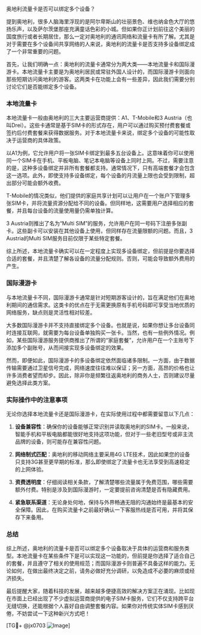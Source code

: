 奥地利流量卡是否可以绑定多个设备？

提到奥地利，很多人脑海里浮现的是阿尔卑斯山的壮丽景色、维也纳金色大厅的悠扬乐声，以及萨尔茨堡那座充满童话色彩的小城。但如果你正计划前往这个美丽的国度旅行或者长期居住，那么一定对奥地利的通讯网络和流量卡有所了解。尤其是对于需要在多个设备间共享网络的人来说，奥地利的流量卡是否支持多设备绑定成了一个非常重要的问题。

首先，让我们明确一点：奥地利的流量卡通常分为两大类——本地流量卡和国际漫游卡。本地流量卡主要是为奥地利居民或常驻外国人设计的，而国际漫游卡则面向那些短期访问奥地利的游客。这两类卡在功能上会有一些差异，因此我们需要分别讨论它们是否能绑定多个设备。

### 本地流量卡

本地流量卡一般由奥地利的三大主要运营商提供：A1、T-Mobile和3 Austria（也叫Drei）。这些卡通常是基于SIM卡的形式存在，用户可以通过购买预付费套餐或签约后付费套餐来获得数据服务。对于本地流量卡来说，绑定多个设备的可能性取决于运营商的具体政策。

以A1为例，它允许用户将一张SIM卡绑定到最多五台设备上。这意味着你可以使用同一个SIM卡在手机、平板电脑、笔记本电脑等设备上同时上网。不过，需要注意的是，这种多设备绑定并非所有套餐都支持。通常情况下，只有高端套餐才会包含这一选项。此外，即使支持多设备绑定，每个设备的月流量上限也会受到限制，超出部分可能会额外收费。

T-Mobile的情况类似，他们提供的家庭共享计划可以让用户在一个账户下管理多张SIM卡，并将流量资源分配给不同的设备。但同样地，这需要用户选择相应的套餐，并且每台设备的流量使用量仍需单独计算。

3 Austria则推出了名为“Multi SIM”的服务，允许用户在同一号码下注册多张副卡。这些副卡可以安装在其他设备上使用，但同样存在流量限额的问题。而且，3 Austria的Multi SIM服务目前仅限于某些特定套餐。

综上所述，本地流量卡确实可以在一定程度上实现多设备绑定，但前提是你要选择合适的套餐，并且清楚了解各设备的流量分配规则。否则，可能会导致额外费用的产生。

### 国际漫游卡

与本地流量卡不同，国际漫游卡通常是针对短期游客设计的，旨在满足他们在奥地利期间的通信需求。这类卡的优点在于无需更换原有手机号码即可享受当地优质的网络服务，缺点则是灵活性相对较差。

大多数国际漫游卡并不支持直接绑定多个设备。也就是说，如果你想让多台设备同时连接互联网，就需要为每台设备单独购买一张卡。当然，也有一些例外情况。例如，某些国际漫游服务提供商推出了所谓的“家庭套餐”，允许用户在一个主账号下添加多个副账号，从而间接实现多设备绑定的效果。

然而，即便如此，国际漫游卡的多设备绑定依然面临诸多限制。一方面，由于数据传输需要通过卫星信号完成，网络速度往往难以保证；另一方面，高昂的价格也让许多消费者望而却步。因此，除非你是频繁往返奥地利的商务人士，否则建议尽量避免选择此类方案。

### 实际操作中的注意事项

无论你选择本地流量卡还是国际漫游卡，在实际使用过程中都需要留意以下几点：

1. **设备兼容性**：确保你的设备能够正常识别并读取奥地利的SIM卡。一般来说，智能手机和平板电脑都能很好地支持这项功能，但对于一些老旧型号或非主流品牌的设备，则可能存在兼容性问题。

2. **网络制式匹配**：奥地利的移动网络主要采用4G LTE技术，因此如果您的设备只支持3G甚至更早期的标准，那么即使绑定了流量卡也无法享受到高速稳定的上网体验。

3. **资费透明度**：仔细阅读相关条款，了解清楚哪些流量属于免费范围，哪些需要额外付费。特别是涉及到国际漫游时，一定要提前咨询清楚是否有隐藏费用。

4. **紧急联系渠道**：无论身处何地，保持与外界畅通无阻的沟通始终是最基本的安全保障。因此，在购买流量卡之前最好确认一下客服热线是否可用，并将其保存下来备用。

### 总结

综上所述，奥地利的流量卡是否可以绑定多个设备取决于具体的运营商和服务类型。本地流量卡在某些条件下是可以实现这一功能的，但前提是你选择了适合自己的套餐，并且遵守了相关的使用规范；而国际漫游卡则普遍不具备这样的能力。无论如何，在做出最终决定之前，请务必做好充分调研，以免造成不必要的麻烦或经济损失。

最后提醒大家，随着科技的发展，越来越多便捷高效的解决方案正在涌现。比如现在市面上已经出现了不少虚拟运营商提供的电子SIM卡服务，它们不仅支持跨平台无缝切换，还能根据个人喜好自由调整套餐内容。如果你对传统实体SIM卡感到厌倦，不妨尝试一下这种新兴方式吧！

[TG💪+ @jx0703 ![Image](https://github.com/user-attachments/assets/dbca1d08-cadb-493c-b0ec-ad6f7a83f270)]
